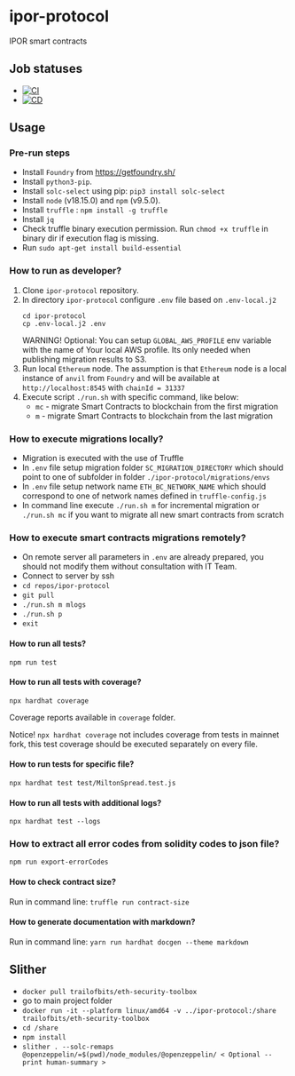 # ipor-protocol

IPOR smart contracts

## Job statuses

-   [![CI](https://github.com/IPOR-Labs/ipor-protocol/actions/workflows/ci.yml/badge.svg)](https://github.com/IPOR-Labs/ipor-protocol/actions/workflows/ci.yml)
-   [![CD](https://github.com/IPOR-Labs/ipor-protocol/actions/workflows/cd.yml/badge.svg)](https://github.com/IPOR-Labs/ipor-protocol/actions/workflows/cd.yml)

## Usage

### Pre-run steps

-   Install `Foundry` from https://getfoundry.sh/
-   Install `python3-pip`.
-   Install `solc-select` using pip: `pip3 install solc-select`
-   Install `node` (v18.15.0) and `npm` (v9.5.0).
-   Install `truffle` : `npm install -g truffle`
-   Install `jq`
-   Check truffle binary execution permission. Run `chmod +x truffle` in binary dir if execution flag is missing.
-   Run `sudo apt-get install build-essential`

### How to run as developer?

1. Clone `ipor-protocol` repository.
2. In directory `ipor-protocol` configure `.env` file based on `.env-local.j2`
    ```
    cd ipor-protocol
    cp .env-local.j2 .env
    ```
    WARNING! Optional: You can setup `GLOBAL_AWS_PROFILE` env variable with the name of Your local AWS profile. Its only needed when publishing migration results to S3.
3. Run local `Ethereum` node. The assumption is that `Ethereum` node is a local instance of `anvil` from `Foundry` and will be available at `http://localhost:8545` with `chainId = 31337`
4. Execute script `./run.sh` with specific command, like below:
    - `mc` - migrate Smart Contracts to blockchain from the first migration
    - `m` - migrate Smart Contracts to blockchain from the last migration

### How to execute migrations locally?

-   Migration is executed with the use of Truffle
-   In `.env` file setup migration folder `SC_MIGRATION_DIRECTORY` which should point to one of subfolder in folder `./ipor-protocol/migrations/envs`
-   In `.env` file setup network name `ETH_BC_NETWORK_NAME` which should correspond to one of network names defined in `truffle-config.js`
-   In command line execute `./run.sh m` for incremental migration or `./run.sh mc` if you want to migrate all new smart contracts from scratch

### How to execute smart contracts migrations remotely?

-   On remote server all parameters in `.env` are already prepared, you should not modify them without consultation with IT Team.
-   Connect to server by ssh
-   `cd repos/ipor-protocol`
-   `git pull`
-   `./run.sh m mlogs`
-   `./run.sh p`
-   `exit`

#### How to run all tests?

`npm run test`

#### How to run all tests with coverage?

`npx hardhat coverage`

Coverage reports available in `coverage` folder.

Notice! `npx hardhat coverage` not includes coverage from tests in mainnet fork, this test coverage should be executed separately on every file.

#### How to run tests for specific file?

`npx hardhat test test/MiltonSpread.test.js`

#### How to run all tests with additional logs?

`npx hardhat test --logs`

### How to extract all error codes from solidity codes to json file?

`npm run export-errorCodes`

#### How to check contract size?

Run in command line: `truffle run contract-size`

#### How to generate documentation with markdown?

Run in command line: `yarn run hardhat docgen --theme markdown`

## Slither

-   `docker pull trailofbits/eth-security-toolbox`
-   go to main project folder
-   `docker run -it --platform linux/amd64 -v ../ipor-protocol:/share trailofbits/eth-security-toolbox`
-   `cd /share`
-   `npm install`
-   `slither . --solc-remaps @openzeppelin/=$(pwd)/node_modules/@openzeppelin/ < Optional --print human-summary >`
